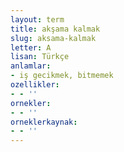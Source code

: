 ```yaml
---
layout: term
title: akşama kalmak
slug: aksama-kalmak
letter: A
lisan: Türkçe
anlamlar:
- iş gecikmek, bitmemek
ozellikler:
- - ''
ornekler:
- - ''
orneklerkaynak:
- - ''
---
```

